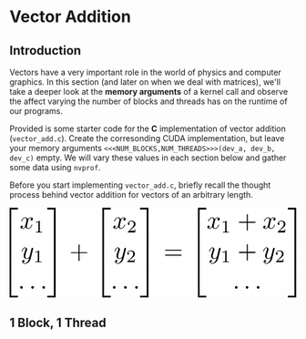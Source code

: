 # Vector Addition

## Introduction
Vectors have a very important role in the world of physics and computer graphics. In this section (and later on when we deal with matrices), we'll take a deeper look at the **memory arguments** of a kernel call and observe the affect varying the number of blocks and threads has on the runtime of our programs.

Provided is some starter code for the **C** implementation of vector addition (`vector_add.c`). Create the corresonding CUDA implementation, but leave your memory arguments `<<<NUM_BLOCKS,NUM_THREADS>>>(dev_a, dev_b, dev_c)` empty. We will vary these values in each section below and gather some data using `nvprof`. 

Before you start implementing `vector_add.c`, briefly recall the thought process behind vector addition for vectors of an arbitrary length.

![Vector Addition](../../media/vector_add.png)

## 1 Block, 1 Thread


